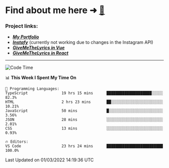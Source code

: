 # Find about me here ➜ [🧑](https://pauabella.dev)

### Project links:
- ***[My Portfolio](https://pauabella.dev)***
- ***[Instafy](https://instafy.me)*** (currently not working due to changes in the Instagram API)
- ***[GiveMeTheLyrics in Vue](https://lyrics.pauabella.dev)***
- ***[GiveMeTheLyrics in React](https://pauabella.dev/GiveMeTheLyrics)***

---
<!--START_SECTION:waka-->
![Code Time](http://img.shields.io/badge/Code%20Time-776%20hrs%2012%20mins-blue)

📊 **This Week I Spent My Time On** 

```text
💬 Programming Languages: 
TypeScript               19 hrs 15 mins      ████████████████████░░░░░   82.3% 
HTML                     2 hrs 23 mins       ██░░░░░░░░░░░░░░░░░░░░░░░   10.21% 
JavaScript               50 mins             █░░░░░░░░░░░░░░░░░░░░░░░░   3.56% 
JSON                     28 mins             ░░░░░░░░░░░░░░░░░░░░░░░░░   2.01% 
CSS                      13 mins             ░░░░░░░░░░░░░░░░░░░░░░░░░   0.93%

🔥 Editors: 
VS Code                  23 hrs 24 mins      █████████████████████████   100.0%

```


 Last Updated on 01/03/2022 14:19:36 UTC
<!--END_SECTION:waka-->
